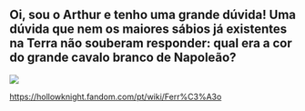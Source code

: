 ## Oi, sou o Arthur e tenho uma grande dúvida! Uma dúvida que nem os maiores sábios já existentes na Terra não souberam responder: qual era a cor do grande cavalo branco de Napoleão?
![](https://art.pixilart.com/sr2282533b2d155.gif)



https://hollowknight.fandom.com/pt/wiki/Ferr%C3%A3o
